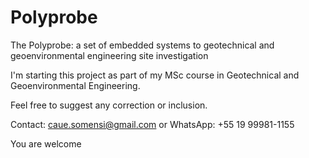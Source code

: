 # Polyprobe
The Polyprobe: a set of embedded systems to geotechnical and geoenvironmental engineering site investigation

I'm starting this project as part of my MSc course in Geotechnical and Geoenvironmental Engineering.

Feel free to suggest any correction or inclusion.

Contact: caue.somensi@gmail.com or WhatsApp: +55 19 99981-1155

You are welcome
